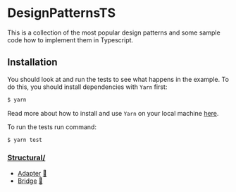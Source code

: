 # DesignPatternsTS

This is a collection of the most popular design patterns and some sample code how to implement them in Typescript.

## Installation
You should look at and run the tests to see what happens in the example.
To do this, you should install dependencies with `Yarn` first:

```bash
$ yarn
```

Read more about how to install and use `Yarn` on your local machine [here](https://yarnpkg.com/lang/en/docs/install/#mac-stable).

To run the tests run command:

```bash
$ yarn test
```

### [Structural/](structural)

* [Adapter](structural/adapter) [:book:](http://en.wikipedia.org/wiki/Adapter_pattern)
* [Bridge](structural/bridge) [:book:](http://en.wikipedia.org/wiki/Bridge_pattern)


